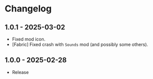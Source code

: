 # Changelog

## 1.0.1 - 2025-03-02
- Fixed mod icon.
- [Fabric] Fixed crash with `Sounds` mod (and possibly some others).

## 1.0.0 - 2025-02-28
- Release
